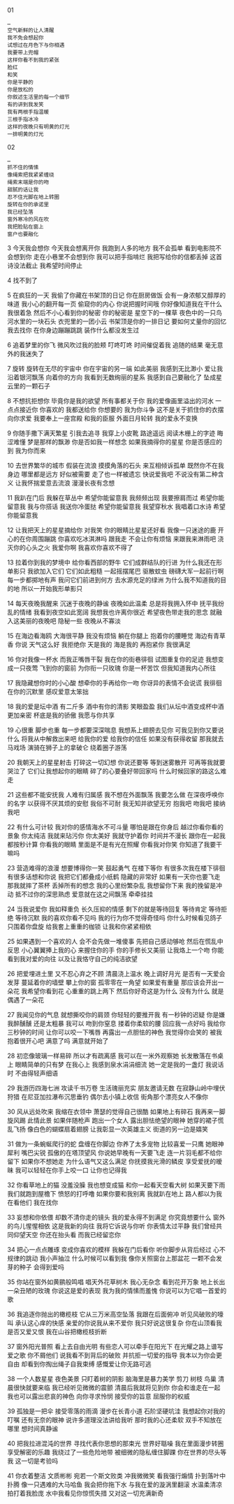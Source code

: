 01


```
…
空气新鲜的让人清醒
我不免会想起你
试想过在月色下与你相遇
我要带上兜帽
这样你看不到我的紧张
脸红
和笑
你是平静的
你是放松的
你叙述生活里的每一个细节
有的讲到我发笑
我有两根手指温暖
三根手指冰冷
这样的夜晚只有明黄的灯光
一排明黄的灯光
```

02 

```
…
抓不住的情愫
像绳索把我紧紧缠绕
绳索末端是你的吻
甜腻的话让我
忍不住光脚在地上转圈
旋转在你的承诺里
我已经坠落
窗外寒冷的风在吹
我把脸贴在窗上
窗户也要融化

```

3
今天我会想你
今天我会想离开你
我跑到人多的地方
我不会孤单
看到电影院不会想到你
走在小巷里不会想到你
我可以把手指啃烂
我把写给你的信都丢掉
这首诗没法截止
我希望时间停止

4
找不到了


5
在疯狂的一天
我偷了你藏在书架顶的日记
你在厨房做饭
会有一身浓郁又醇厚的味道
我小心的翻开每一页
偷窥你的内心
你说把握时间哦
你好像知道我在干什么
我很着急
然后不小心看到你的秘密
你的秘密是
星空下的一棵草
夜色中的一只鸟
河水里的一块石头
衣兜里的一团小云
书架顶是你的一排日记
要如何丈量你的回忆
我去找你
在你身边蹦蹦跳跳
装作什么都没发生过

6
追着梦里的你飞
微风吹过我的脸颊
叮咚叮咚
时间催促着我
追随的结果
毫无意外的我迷失了


7
旋转
旋转在无尽的宇宙中
你在宇宙的另一端
如此美丽
我感到无比渺小
爱让我沿着银河飘荡
向着你的方向
我看到无数绚丽的星系
我感到自己要融化了
坠成星云里的一颗石子


8
不想抗拒想你
毕竟你是我的欲望
所有事都关于你
我的爱像画里溢出的河水
一点点接近你
你喜欢的 我都送给你
你想要的 我为你斗争
这不是关于抓住你的衣摆
向你求爱
我要奉上一座宫殿
和我的臣服
外面日月轮转
我的爱永不变换

9
你随手撒下满天繁星
引我去追寻
我穿上小皮靴
路途遥远
阅读木栅上的字迹
晦涩难懂
梦是那样的飘渺
你是否如我一样想念
如果我摘得你的星星
你是否感应的到
我为你而来


10
去世界繁华的城市
假装在流浪
摸摸角落的石头
来互相倾诉孤单
既然你不在我身边
哪里都是远方
好似被需要
走了也一样被遗忘
快说爱我吧
不说没有第二种含义
让我怀揣爱意去流浪
漫漫长夜有念想

11
我趴在门后
我躲在草丛中
希望你能留意我
我频频出现
我要擦肩而过
希望你能留意我
我与你搭话
我送你冷蛋挞
希望你能留意我
我望穿秋水
我唱着口水诗
希望你能留意我

12
让我把天上的星星摘给你
对我笑
你的眼睛比星星还好看
我像一只迷途的鹿
开心的在你周围蹦跳
你喜欢吃冰淇淋吗
跟我走
不会让你有烦恼
来跟我来淋雨吧
浇灭你的心头之火
我爱你啊
我喜欢你喜欢不得了

13
拉着你到我的梦境中
给你看西部的野牛
它们成群结队的行进
为什么我还在形单影只
我欲加入它们
它们如此粗糙
一起摇摆尾巴
驱散蚊虫
磅礴大军一起前行啊
每一步都掷地有声
我问它们前进到何方
去水源充足的绿洲
为什么我不知道我的目的地
所以一开始我形单影只


14
每天夜晚我醒来
沉迷于夜晚的静谧
夜晚如此温柔
总是将我拥入怀中
抚平我纷乱的情绪
我看到夜空如此宽阔
我想我也许离你很近
希望夜色带走我的思念
就融入这美丽的夜晚吧
隐秘一些
夜晚从不寡淡


15
在海边看海鸥
大海很平静
我没有烦恼
躺在你腿上
抱着你的腰睡觉
海边有青草香
你说 天气这么好 
我拒绝你
天是我的
海是我的
再抱紧你
我很满足


16
你对我像一杯水
而我正嘴唇干裂
我在你的街巷徘徊
试图重复你的足迹
我想变成一只夜莺
飞到你的窗前
为你衔一只玫瑰
你是一杯苦饮
但我知道我内心所往


17
我隐藏想你时的小心酸
想牵你的手再给你一吻
你讶异的表情不会说谎
我徘徊在你的沉默里
感叹爱意太笨拙

18
我的爱是坛中酒
有二斤多
酒中有你的清影
笑眼盈盈
我们从坛中酒变成杯中酒
更加亲密
杯底是我的骄傲
我愿与你共享

19
心很重
脚步也重
每一步都要深深喘息
我想系上翅膀去见你
可我见到你又要说什么
将我从中解救出来吧
给我你的爱
给我你的信任
如果没有获得收留
那我就去马戏场
演骑在狮子上的拿破仑
绕着圈子游荡

20
我朝天上的星星射击
打碎这一切幻想
你说还要等
等到迷雾散开
可再等我就要哭泣了
它们让我想起你的眼睛
碎了的心要叠好带回家吗
什么时候回家的路这么难走

21
这些都不能安抚我
人难有归属感 
我不想在外面飘荡
我要怎么做
在深夜呼唤你的名字
以获得不厌其烦的安慰
我俗不可耐
我无知并欲望无穷
抱我吧
吻我吧
接纳我吧


22
有什么可计较
我对你的感情海水不可斗量
哪怕是跟在你身后
越过你看你看的景象
你太纯洁
我就来玷污你
你太美好
我就守护着你
时间并不漫长
跟你在一起我都按秒计算
你看我的眼睛
里面是不是有光在照耀
你看我对你笑
你知道了我要干嘛吗

23
营造难得的浪漫
想要博得你一笑
鼓起勇气
在楼下等你
有很多次我在楼下徘徊
有很多话想和你说
我把它们都叠成小纸鹤
隐藏的非常好
如果有一天你也要飞走
那我就摔了茶杯
丢掉所有的想念
我的心里纷繁杂乱
我想留你下来
我的挽留是冲动
抵不过你的深思熟虑
爱意就在这之间飘荡
牵牵挂挂

24
当我说爱你
我如释重负
长久压抑的情感
剩下的就是等待回复
等待肯定
等待拒绝
等待沉默
我的喜欢你看不见吗
我的行为你不觉得奇怪吗
你什么时候看见鸽子只围着你盘旋
给我套上重重的枷锁
让我和你紧紧相依

25
如果遇到一个喜欢的人
会不会先做一堆傻事
先把自己感动够呛
然后在慌乱中反思
小心翼翼捧上我的心
来握住你的手
你的手修长又美丽
让我烙上一个吻
你能看到我对爱的向往
以及让我恪守自己的纯洁欲望

26
把爱埋进土里
又不忍心弃之不顾
清晨浇上温水
晚上调好月光
是否有一天爱会发芽
蔓延着你的墙壁
攀上你的窗
孤零零在一角望
如果爱有重量
那应该会开出一朵花
我希望你看到花
心重重的跳上两下
然后你好奇这是为什么
没有为什么
就是偶遇了一朵花

27
我闻见你的气息
就想撕咬你的肩颈
你轻轻的要推开我
有一秒钟的迟疑
你是嫌我醉醺醺
还是太粗暴
我可以
吻到你窒息
搂着你柔软的腰
回应我一点好吗
我给你三秒钟的时间
让你可以咬一下嘴唇
再露出一点胆怯的神色
我觉得你会笑的
被我抱着很开心吧
满意了吗
满意就开始了

28
初恋像玻璃一样易碎
所以才有疏离感
我可以在一米外观察她
长发散落在书桌上
眼睛简单的只有梦
在我心上
我感到泉水涓涓细流
她一定是我的一盏灯
我说话时
不由得轻声细语

29
我游历四海七洲
攻读千书万卷
生活瑰丽充实
朋友邀请无数
在寂静山岭中埋伏狩猎
在尼亚加拉瀑布沉思垂钓
偶尔去小镇上收信
街角那个漂亮女人不像你

30
风从远处吹来
我缩在衣领中
萧瑟的觉得自己很酷
如果地上有碎石
我再来一脚旋风踢
此情此景
如果伴随枪声
跑出一个女人
露出胆怯绝望的眼神
她穿的裙子慌乱飞扬
像白色的蝴蝶扇着翅膀
让我彰显一次英雄主义
街道的另一边是嬉笑

31
做为一条蜿蜒爬行的蛇
盘缠在你脚边
你养了太多宠物
比较喜爱一只鹰
她眼神犀利
嘴巴尖锐
孤傲的在塔顶望风
你说她早晚有一天要飞走
连一片羽毛都不给你留下
如果你不想她走
为什么语气又这么满足
你抚摸我光滑的鳞皮
享受爱抚的暧昧
我可以轻轻在你手上咬一口
让你也记得我

32
你看草地上的猫
没羞没臊
我也想变成猫
和你一起看天空看大树
如果天要下雨
我们就跑到屋檐下
愤怒的打呼噜
如果你要和我别离
我就趴在地上
路人都以为我在看他们
我在找你

33
妄想和你依偎
却数不清你走的镜头
我的爱永得不到满足
你究竟想要什么
窗外的鸟儿惺惺相依
这是我新的向往
我将它诉说与你听
你表情太过平静
我们曾经共同仰望天空
你还在抬头看
而我已经留恋你

34
把心一点点雕琢
变成你喜欢的模样
我躲在门后看你
听你脚步从背后经过
心不规律的跳动
我小声抽泣
什么时候可以看到我
像你关照窗台上那盆花
一颗不会发芽的种子
会得到爱吗


35
你站在窗外如黄鹂般鸣唱
唱天外花草树木
我心无杂念
看到花开万象
地上长出一朵丑陋的玫瑰
你说这是爱的表现
我为我的情愫而羞愧
你说可以为它唱一首爱的歌


36
我追逐你抛出的橄榄枝
它从三万米高空坠落
我跟在后面俯冲
听见风破败的嚎叫
承认这心痒的快感
亲爱的你说我从来不爱你
我只好说这很复杂
你在山顶看我是否又爱又恨
我在山谷把橄榄枝折断

37
窗外阳光普照
看上去自由光明
有些恋人可以牵手在阳光下
在光耀之路上谱写爱之歌
你不屑他们
说我看不到背后的破败
并抗拒一切爱的指导
我本以为你会更自由
却看到你掏出绳子自我束缚
感慨爱让你无路可逃

38
一个人数星星
夜色美景
只盯着树的阴影
脑海里是暴力美学
剪刀 树枝 鸟巢
清晨很快就要来临
我已经听见微微的震颤
清晨后我就将见到你
你会和谁走在一起
我也可以露出悲哀的神色
向你寻求怜悯
接受你的旨意
屈服你的权威

39
孤独是一把伞
接受零落的雨滴
漫步在长青小道
石阶坚硬坑洼
我想起你对我的叮嘱
还有无奈的眼神
说许多道理没法讲给我听
那时我的心还柔软
双手不知放在哪里
想时间真静谧



40
把我拉进混沌的世界
寻找代表你思想的那束光
世界好聒噪
我在里面漫步转圈
享受解密的乐趣
我绕过了一些危险地带
被细微的隐私缠住脚踝
你在世界的尽头等我
这一切是考验吗



41
你衣着整洁
文质彬彬
宛若一个斯文败类
冲我微微笑
看我强行煽情
扑到落叶中扑腾
像一只遇难的大马哈鱼
我会把你拖下水
与我在爱的漩涡里翻滚
水温柔清凉
拍打着我脸庞
水中我看见你惊慌失措
又对这一切充满新奇

